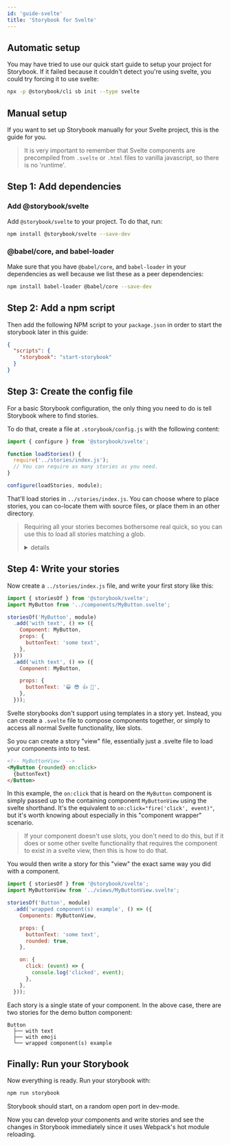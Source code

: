 ```yaml
---
id: 'guide-svelte'
title: 'Storybook for Svelte'
---
```


## Automatic setup

You may have tried to use our quick start guide to setup your project for Storybook.
If it failed because it couldn't detect you're using svelte, you could try forcing it to use svelte:

```sh
npx -p @storybook/cli sb init --type svelte
```

## Manual setup

If you want to set up Storybook manually for your Svelte project, this is the guide for you.

> It is very important to remember that Svelte components are precompiled from `.svelte` or `.html` files to vanilla javascript, so there is no 'runtime'.

## Step 1: Add dependencies

### Add @storybook/svelte

Add `@storybook/svelte` to your project. To do that, run:

```sh
npm install @storybook/svelte --save-dev
```

### @babel/core, and babel-loader

Make sure that you have `@babel/core`, and `babel-loader` in your dependencies as well because we list these as a peer dependencies:

```sh
npm install babel-loader @babel/core --save-dev 
```

## Step 2: Add a npm script

Then add the following NPM script to your `package.json` in order to start the storybook later in this guide:

```json
{
  "scripts": {
    "storybook": "start-storybook"
  }
}
```

## Step 3: Create the config file

For a basic Storybook configuration, the only thing you need to do is tell Storybook where to find stories.

To do that, create a file at `.storybook/config.js` with the following content:

```js
import { configure } from '@storybook/svelte';

function loadStories() {
  require('../stories/index.js');
  // You can require as many stories as you need.
}

configure(loadStories, module);
```

That'll load stories in `../stories/index.js`. You can choose where to place stories, you can co-locate them with source files, or place them in an other directory.

> Requiring all your stories becomes bothersome real quick, so you can use this to load all stories matching a glob.
> 
> <details>
>   <summary>details</summary>
> 
> ```js
> import { configure } from '@storybook/svelte';
> 
> function loadStories() {
>   const req = require.context('../stories', true, /\.stories\.js$/);
>   req.keys().forEach(filename => req(filename));
> }
> 
> configure(loadStories, module);
> ```
> 
> </details>

## Step 4: Write your stories

Now create a `../stories/index.js` file, and write your first story like this:

```js
import { storiesOf } from '@storybook/svelte';
import MyButton from '../components/MyButton.svelte';

storiesOf('MyButton', module)
  .add('with text', () => ({
    Component: MyButton,
    props: {
      buttonText: 'some text',
    },
  }))
  .add('with text', () => ({
    Component: MyButton,

    props: {
      buttonText: '😀 😎 👍 💯',
    },
  }));
```

Svelte storybooks don't support using templates in a story yet. 
Instead, you can create a `.svelte` file to compose components together, or simply to access all normal Svelte functionality, like slots.

So you can create a story "view" file, essentially just a .svelte file to load your components into to test.

```html
<!-- MyButtonView  -->
<MyButton {rounded} on:click>
  {buttonText}
</Button>
```

In this example, the `on:click` that is heard on the `MyButton` component is simply passed up to the containing component `MyButtonView` using the svelte shorthand.
It's the equivalent to `on:click="fire('click', event)"`, but it's worth knowing about especially in this "component wrapper" scenario.

> If your component doesn't use slots, you don't need to do this, but if it does or some other svelte functionality that requires the component to exist in a svelte view, then this is how to do that.

You would then write a story for this "view" the exact same way you did with a component.

```js
import { storiesOf } from '@storybook/svelte';
import MyButtonView from '../views/MyButtonView.svelte';

storiesOf('Button', module)
  .add('wrapped component(s) example', () => ({
    Components: MyButtonView,

    props: {
      buttonText: 'some text',
      rounded: true,
    },

    on: {
      click: (event) => {
        console.log('clicked', event);
      },
    },
  }));
```

Each story is a single state of your component. In the above case, there are two stories for the demo button component:

```plaintext
Button
  ├── with text
  ├── with emoji
  └── wrapped component(s) example
```

## Finally: Run your Storybook

Now everything is ready. Run your storybook with:

```sh
npm run storybook
```

Storybook should start, on a random open port in dev-mode.

Now you can develop your components and write stories and see the changes in Storybook immediately since it uses Webpack's hot module reloading.
